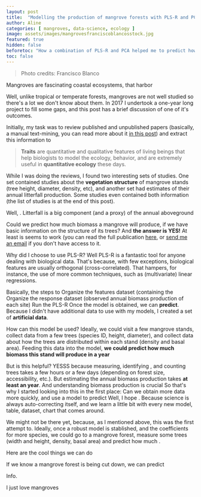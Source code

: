 ```yaml
---
layout: post
title:  "Modelling the production of mangrove forests with PLS-R and PCA"
author: Aline
categories: [ mangroves, data-science, ecology ]
image: assets/images/mangrovesfranciscoblancosstock.jpg
featured: true
hidden: false
beforetoc: "How a combination of PLS-R and PCA helped me to predict how biomass production might change depending on the vegetation features"
toc: false
---
```


> Photo credits: Francisco Blanco

Mangroves are fascinating coastal ecosystems, that harbor

Well, unlike tropical or temperate forests, mangroves are not well studied so there's a lot we don't know about them. In 2017 I undertook a one-year long project to fill some gaps, and this post has a brief discussion of one of it's outcomes.

Initially, my task was to review published and unpublished papers (basically, a manual text-mining, you can read more about it <a href="2018-12-11-playing-data-detective.md">in this post</a>) and extract this information to

>__Traits__ are quantitative and qualitative features of living beings that help biologists to model the ecology, behavior, and are extremely useful in **quantitative ecology** these days.

While I was doing the reviews, I found two interesting sets of studies. One set contained studies about the **vegetation structure** of mangrove stands (tree height, diameter, density, etc), and another set had estimates of their annual litterfall production. Some studies even contained both information (the list of studies is at the end of this post).

Well, . Litterfall is a big component (and a proxy) of the annual aboveground


Could we predict how much biomass a mangrove will produce, if we have basic information on the structure of its trees?
And __the answer is YES!__ At least is seems to work (you can read the full publication <a href="https://www.sciencedirect.com/science/article/pii/S0272771418304426?dgcid=author">here</a>, or <a href=""> send me an email</a> if you don't have access to it.

Why did I choose to use PLS-R? Well PLS-R is a fantastic tool for anyone dealing with biological data. That's because, with few exceptions, biological features are usually orthogonal (cross-correlated). That hampers, for instance, the use of more common techniques, such as (multivariate) linear regressions.

Basically, the steps to
Organize the features dataset (containing the
Organize the response dataset (observed annual biomass production of each site)
Run the PLS-R
Once the model is obtained, we can **predict**. Because I didn't have additional data to use with my models, I created a set of **artificial data**.

How can this model be used? Ideally, we could visit a few mangrove stands, collect data from a few trees (species ID, height, diameter), and collect data about how the trees are distributed within each stand (density and basal area). Feeding this data into the model, __we could predict how much biomass this stand will produce in a year__


But is this helpful? YESSS because measuring, identifying , and counting trees takes a few hours or a few days (depending on forest size, accessibility, etc.). But estimating the annual biomass production takes __at least an year__. And understanding biomass production is crucial  So that's why I started looking into this in the first place: Can we obtain more data more quickly, and use a model to predict Well, I hope . Because science is always auto-correcting itself, and we learn a little bit with every new model, table, dataset, chart that comes around.

We might not be there yet, because, as I mentioned above, this was the first attempt to. Ideally, once a robust model is stablished, and the coefficients for more species, we could go to a mangrove forest, measure some trees (width and height, density, basal area) and predict how much .

Here are the cool things we can do

If we know a mangrove forest is being cut down, we can predict


Info.


 <span class="spoiler">I just love mangroves</span>
